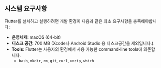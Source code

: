 ## 시스템 요구사항 

Flutter를 설치하고 실행하려면 개발 환경이 다음과 같은 최소 요구사항을 충족해야합니다:

* **운영체제**: macOS (64-bit)
* **디스크 공간**: 700 MB (Xcode나 Android Studio 용 디스크공간을 제외입니다.).
* **Tools**: Flutter는 사용자의 환경에서 사용 가능한 command-line tools에 의존합니다.
  * `bash`, `mkdir`, `rm`, `git`, `curl`, `unzip`, `which`
